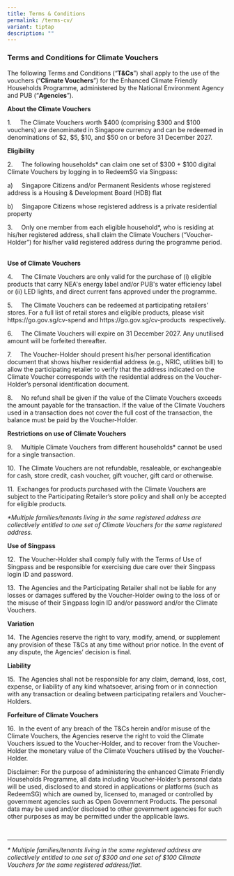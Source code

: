 ```yaml
---
title: Terms & Conditions
permalink: /terms-cv/
variant: tiptap
description: ""
---
```

<h3><strong>Terms and Conditions for Climate Vouchers</strong></h3>
<p>The following Terms and Conditions (“<strong>T&amp;Cs</strong>”) shall
apply to the use of the vouchers (“<strong>Climate Vouchers</strong>”)
for the Enhanced Climate Friendly Households Programme, administered by
the National Environment Agency and PUB (“<strong>Agencies</strong>”).</p>
<p><strong>About the Climate Vouchers</strong>
</p>
<p>1.&nbsp;&nbsp;&nbsp;&nbsp; The Climate Vouchers worth $400 (comprising
$300 and $100 vouchers) are denominated in Singapore currency and can be
redeemed in denominations of $2, $5, $10, and $50 on or before 31 December
2027.</p>
<p><strong>Eligibility</strong>
</p>
<p>2.&nbsp;&nbsp;&nbsp;&nbsp; The following households* can claim one set
of $300 + $100 digital Climate Vouchers by logging in to RedeemSG via Singpass:</p>
<p>a)&nbsp;&nbsp;&nbsp;&nbsp; Singapore Citizens and/or Permanent Residents
whose registered address is a Housing &amp; Development Board (HDB) flat</p>
<p>b)&nbsp;&nbsp;&nbsp;&nbsp; Singapore Citizens whose registered address
is a private residential property</p>
<p>3.&nbsp;&nbsp;&nbsp;&nbsp; Only one member from each eligible household*,
who is residing at his/her registered address, shall claim the Climate
Vouchers (“Voucher-Holder”) for his/her valid registered address during
the programme period.</p>
<p><strong><br>Use of Climate Vouchers</strong>
</p>
<p>4.&nbsp;&nbsp;&nbsp;&nbsp; The Climate Vouchers are only valid for the
purchase of (i) eligible products that carry NEA's energy label and/or
PUB's water efficiency label or (ii) LED lights, and direct current fans
approved under the programme.</p>
<p>5.&nbsp;&nbsp;&nbsp;&nbsp; The Climate Vouchers can be redeemed at participating
retailers’ stores. For a full list of retail stores and eligible products,
please visit <a rel="noopener noreferrer nofollow" target="_blank">https://go.gov.sg/cv-spend</a> and
<a rel="noopener noreferrer nofollow" target="_blank">https://go.gov.sg/cv-products</a>&nbsp; respectively.</p>
<p>6.&nbsp;&nbsp;&nbsp;&nbsp; The Climate Vouchers will expire on 31 December
2027. Any unutilised amount will be forfeited thereafter.</p>
<p>7.&nbsp;&nbsp;&nbsp;&nbsp; The Voucher-Holder should present his/her personal
identification document that shows his/her residential address (e.g., NRIC,
utilities bill) to allow the participating retailer to verify that the
address indicated on the Climate Voucher corresponds with the residential
address on the Voucher-Holder’s personal identification document.</p>
<p>8.&nbsp;&nbsp;&nbsp;&nbsp; No refund shall be given if the value of the
Climate Vouchers exceeds the amount payable for the transaction. If the
value of the Climate Vouchers used in a transaction does not cover the
full cost of the transaction, the balance must be paid by the Voucher-Holder.</p>
<p></p>
<p><strong>Restrictions on use of Climate Vouchers</strong>
</p>
<p>9.&nbsp;&nbsp;&nbsp;&nbsp; Multiple Climate Vouchers from different households*
cannot be used for a single transaction.</p>
<p>10.&nbsp; The Climate Vouchers are not refundable, resaleable, or exchangeable
for cash, store credit, cash voucher, gift voucher, gift card or otherwise.</p>
<p>11.&nbsp; Exchanges for products purchased with the Climate Vouchers are
subject to the Participating Retailer’s store policy and shall only be
accepted for eligible products.</p>
<p><em>*Multiple families/tenants living in the same registered address are collectively entitled to one set of Climate Vouchers for the same registered address.</em>
</p>
<p></p>
<p><strong>Use of Singpass</strong>
</p>
<p>12.&nbsp; The Voucher-Holder shall comply fully with the Terms of Use
of Singpass and be responsible for exercising due care over their Singpass
login ID and password.</p>
<p>13.&nbsp; The Agencies and the Participating Retailer shall not be liable
for any losses or damages suffered by the Voucher-Holder owing to the loss
of or the misuse of their Singpass login ID and/or password and/or the
Climate Vouchers.</p>
<p><strong>Variation</strong>
</p>
<p>14.&nbsp; The Agencies reserve the right to vary, modify, amend, or supplement
any provision of these T&amp;Cs at any time without prior notice. In the
event of any dispute, the Agencies’ decision is final.</p>
<p><strong>Liability</strong>
</p>
<p>15.&nbsp; The Agencies shall not be responsible for any claim, demand,
loss, cost, expense, or liability of any kind whatsoever, arising from
or in connection with any transaction or dealing between participating
retailers and Voucher-Holders.</p>
<p><strong>Forfeiture of Climate Vouchers</strong>
</p>
<p>16.&nbsp; In the event of any breach of the T&amp;Cs herein and/or misuse
of the Climate Vouchers, the Agencies reserve the right to void the Climate
Vouchers issued to the Voucher-Holder, and to recover from the Voucher-Holder
the monetary value of the Climate Vouchers utilised by the Voucher-Holder.</p>
<p>Disclaimer: For the purpose of administering the enhanced Climate Friendly
Households Programme, all data including Voucher-Holder’s personal data
will be used, disclosed to and stored in applications or platforms (such
as RedeemSG) which are owned by, licensed to, managed or controlled by
government agencies such as Open Government Products. The personal data
may be used and/or disclosed to other government agencies for such other
purposes as may be permitted under the applicable laws.</p>
<p><em>&nbsp;</em>
</p>
<hr>
<p><em>* Multiple families/tenants living in the same registered address are collectively entitled to one set of $300 and one set of $100 Climate Vouchers for the same registered address/flat.</em>
</p>
